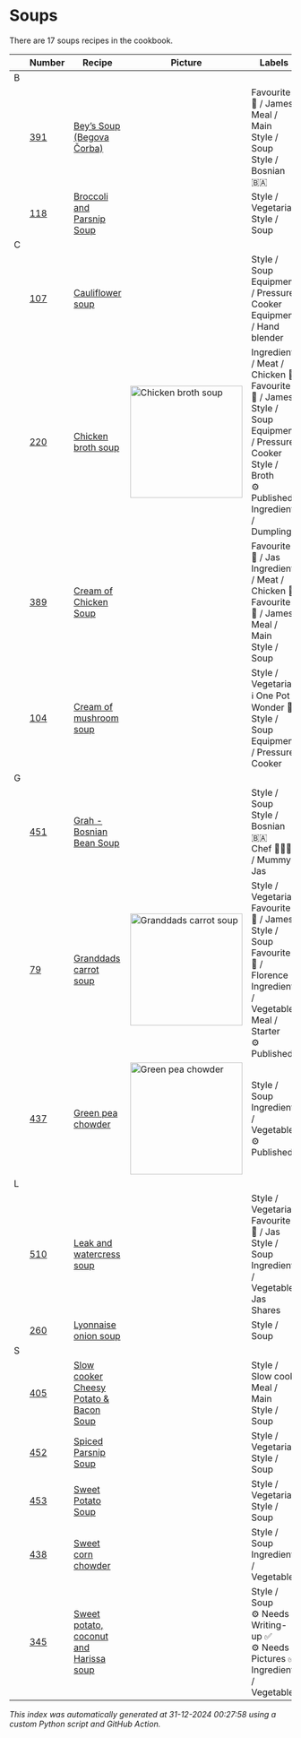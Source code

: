 # Soups

There are 17 soups recipes in the cookbook.

| |Number|Recipe|Picture|Labels|
|-|------|------|-------|------|
| B||||
||[391](https://github.com/jcallaghan/The-Cookbook/issues/391)|[Bey’s Soup (Begova Čorba)](https://github.com/jcallaghan/The-Cookbook/issues/391)| |Favourite 🥰 / James<br>Meal / Main<br>Style / Soup<br>Style / Bosnian 🇧🇦|
||[118](https://github.com/jcallaghan/The-Cookbook/issues/118)|[Broccoli and Parsnip Soup](https://github.com/jcallaghan/The-Cookbook/issues/118)| |Style / Vegetarian<br>Style / Soup|
| C||||
||[107](https://github.com/jcallaghan/The-Cookbook/issues/107)|[Cauliflower soup](https://github.com/jcallaghan/The-Cookbook/issues/107)| |Style / Soup<br>Equipment / Pressure Cooker<br>Equipment / Hand blender|
||[220](https://github.com/jcallaghan/The-Cookbook/issues/220)|[Chicken broth soup](https://github.com/jcallaghan/The-Cookbook/blob/main/recipes/chicken-broth-soup.md)|<img src='https://raw.githubusercontent.com/jcallaghan/The-Cookbook/main/recipes/images/chicken-broth-soup-1.jpg' alt='Chicken broth soup' width='200'/>|Ingredient / Meat / Chicken 🐔<br>Favourite 🥰 / James<br>Style / Soup<br>Equipment / Pressure Cooker<br>Style / Broth<br>⚙ Published<br>Ingredient / Dumpling|
||[389](https://github.com/jcallaghan/The-Cookbook/issues/389)|[Cream of Chicken Soup](https://github.com/jcallaghan/The-Cookbook/issues/389)| |Favourite 🥰 / Jas<br>Ingredient / Meat / Chicken 🐔<br>Favourite 🥰 / James<br>Meal / Main<br>Style / Soup|
||[104](https://github.com/jcallaghan/The-Cookbook/issues/104)|[Cream of mushroom soup](https://github.com/jcallaghan/The-Cookbook/issues/104)| |Style / Vegetarian<br>ℹ️ One Pot Wonder 💪<br>Style / Soup<br>Equipment / Pressure Cooker|
| G||||
||[451](https://github.com/jcallaghan/The-Cookbook/issues/451)|[Grah - Bosnian Bean Soup](https://github.com/jcallaghan/The-Cookbook/issues/451)| |Style / Soup<br>Style / Bosnian 🇧🇦<br>Chef 🧑🏼‍🍳 / Mummy Jas|
||[79](https://github.com/jcallaghan/The-Cookbook/issues/79)|[Granddads carrot soup](https://github.com/jcallaghan/The-Cookbook/blob/main/recipes/granddads-carrot-soup.md)|<img src='https://raw.githubusercontent.com/jcallaghan/The-Cookbook/main/recipes/images/granddads-carrot-soup-1.jpg' alt='Granddads carrot soup' width='200'/>|Style / Vegetarian<br>Favourite 🥰 / James<br>Style / Soup<br>Favourite 🥰 / Florence<br>Ingredient / Vegetable<br>Meal / Starter<br>⚙ Published|
||[437](https://github.com/jcallaghan/The-Cookbook/issues/437)|[Green pea chowder](https://github.com/jcallaghan/The-Cookbook/blob/main/recipes/green-pea-chowder.md)|<img src='https://raw.githubusercontent.com/jcallaghan/The-Cookbook/main/recipes/images/green-pea-chowder-1.jpg' alt='Green pea chowder' width='200'/>|Style / Soup<br>Ingredient / Vegetable<br>⚙ Published|
| L||||
||[510](https://github.com/jcallaghan/The-Cookbook/issues/510)|[Leak and watercress soup](https://github.com/jcallaghan/The-Cookbook/issues/510)| |Style / Vegetarian<br>Favourite 🥰 / Jas<br>Style / Soup<br>Ingredient / Vegetable<br>Jas Shares|
||[260](https://github.com/jcallaghan/The-Cookbook/issues/260)|[Lyonnaise onion soup](https://github.com/jcallaghan/The-Cookbook/issues/260)| |Style / Soup|
| S||||
||[405](https://github.com/jcallaghan/The-Cookbook/issues/405)|[Slow cooker Cheesy Potato & Bacon Soup](https://github.com/jcallaghan/The-Cookbook/issues/405)| |Style / Slow cook<br>Meal / Main<br>Style / Soup|
||[452](https://github.com/jcallaghan/The-Cookbook/issues/452)|[Spiced Parsnip Soup](https://github.com/jcallaghan/The-Cookbook/issues/452)| |Style / Vegetarian<br>Style / Soup|
||[453](https://github.com/jcallaghan/The-Cookbook/issues/453)|[Sweet Potato Soup](https://github.com/jcallaghan/The-Cookbook/issues/453)| |Style / Vegetarian<br>Style / Soup|
||[438](https://github.com/jcallaghan/The-Cookbook/issues/438)|[Sweet corn chowder](https://github.com/jcallaghan/The-Cookbook/issues/438)| |Style / Soup<br>Ingredient / Vegetable|
||[345](https://github.com/jcallaghan/The-Cookbook/issues/345)|[Sweet potato, coconut and Harissa soup](https://github.com/jcallaghan/The-Cookbook/issues/345)| |Style / Soup<br>⚙ Needs Writing-up ✅<br>⚙ Needs Pictures ✅<br>Ingredient / Vegetable|

_This index was automatically generated at 31-12-2024 00:27:58 using a custom Python script and GitHub Action._